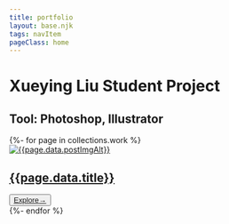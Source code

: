 ```yaml
---
title: portfolio
layout: base.njk
tags: navItem
pageClass: home
---
```


  <main>
 <h1 class="design">Xueying Liu Student Project</h1>
   <h2 class="tool">Tool: Photoshop, Illustrator</h2>   
     <selection class="portfolio">  
{%- for page in collections.work %}
 <article class="card">  
   <div class="card-img"> 
   <a href="{{page.url}}"><img src="{{page.data.postImg}}" alt="{{page.data.postImgAlt}}" ></a>
      </div>
      <div class="card__content">
         <h2 class="project-title"><a href="{{page.url}}">{{page.data.title}}</a></h2> 
        <button class="card__btn"><a href="{{page.url}}">Explore<span>&rarr;</span></a></button>
   </div> 
    </article>
{%- endfor %}
  </selection>
    </main>